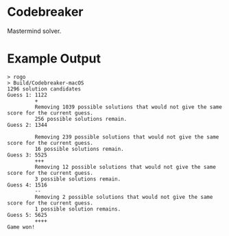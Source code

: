 # Codebreaker
Mastermind solver.

# Example Output

    > rogo
    > Build/Codebreaker-macOS
    1296 solution candidates
    Guess 1: 1122
             +
             Removing 1039 possible solutions that would not give the same score for the current guess.
             256 possible solutions remain.
    Guess 2: 1344

             Removing 239 possible solutions that would not give the same score for the current guess.
             16 possible solutions remain.
    Guess 3: 5525
             +++
             Removing 12 possible solutions that would not give the same score for the current guess.
             3 possible solutions remain.
    Guess 4: 1516
             --
             Removing 2 possible solutions that would not give the same score for the current guess.
             1 possible solution remains.
    Guess 5: 5625
             ++++
    Game won!
